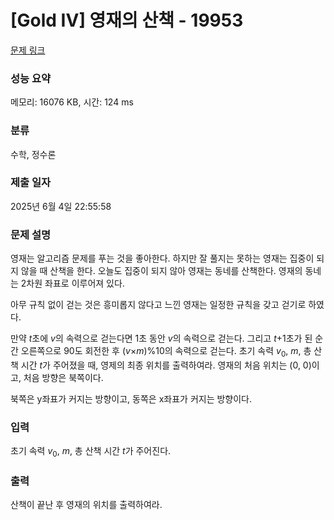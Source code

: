 # [Gold IV] 영재의 산책 - 19953 

[문제 링크](https://www.acmicpc.net/problem/19953) 

### 성능 요약

메모리: 16076 KB, 시간: 124 ms

### 분류

수학, 정수론

### 제출 일자

2025년 6월 4일 22:55:58

### 문제 설명

<p>영재는 알고리즘 문제를 푸는 것을 좋아한다. 하지만 잘 풀지는 못하는 영재는 집중이 되지 않을 때 산책을 한다. 오늘도 집중이 되지 않아 영재는 동네를 산책한다. 영재의 동네는 2차원 좌표로 이루어져 있다.</p>

<p><meta charset="utf-8"></p>

<p dir="ltr">아무 규칙 없이 걷는 것은 흥미롭지 않다고 느낀 영재는 일정한 규칙을 갖고 걷기로 하였다.</p>

<p dir="ltr">만약 <em>t</em>초에 <em>v</em>의 속력으로 걷는다면 1초 동안 <i>v</i>의 속력으로 걷는다. 그리고 <em>t</em>+1초가 된 순간 오른쪽으로 90도 회전한 후 (<em>v</em>×<em>m</em>)%10의 속력으로 걷는다. 초기 속력 <em>v</em><sub>0</sub>, <em>m</em>, 총 산책 시간 <em>t</em>가 주어졌을 때, 영제의 최종 위치를 출력하여라. 영재의 처음 위치는 (0, 0)이고, 처음 방향은 북쪽이다.</p>

<p dir="ltr">북쪽은 y좌표가 커지는 방향이고, 동쪽은 x좌표가 커지는 방향이다.</p>

### 입력 

 <p>초기 속력 <em>v</em><sub>0</sub>, <em>m</em>, 총 산책 시간 <em>t</em>가 주어진다.</p>

### 출력 

 <p>산책이 끝난 후 영재의 위치를 출력하여라.</p>

